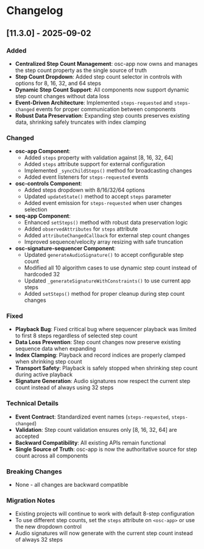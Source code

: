 # Changelog

## [11.3.0] - 2025-09-02

### Added
- **Centralized Step Count Management**: osc-app now owns and manages the step count property as the single source of truth
- **Step Count Dropdown**: Added step count selector in controls with options for 8, 16, 32, and 64 steps
- **Dynamic Step Count Support**: All components now support dynamic step count changes without data loss
- **Event-Driven Architecture**: Implemented `steps-requested` and `steps-changed` events for proper communication between components
- **Robust Data Preservation**: Expanding step counts preserves existing data, shrinking safely truncates with index clamping

### Changed
- **osc-app Component**: 
  - Added `steps` property with validation against [8, 16, 32, 64]
  - Added `steps` attribute support for external configuration
  - Implemented `_syncChildSteps()` method for broadcasting changes
  - Added event listeners for `steps-requested` events
- **osc-controls Component**:
  - Added steps dropdown with 8/16/32/64 options
  - Updated `updateState()` method to accept `steps` parameter
  - Added event emission for `steps-requested` when user changes selection
- **seq-app Component**:
  - Enhanced `setSteps()` method with robust data preservation logic
  - Added `observedAttributes` for `steps` attribute
  - Added `attributeChangedCallback` for external step count changes
  - Improved sequence/velocity array resizing with safe truncation
- **osc-signature-sequencer Component**:
  - Updated `generateAudioSignature()` to accept configurable step count
  - Modified all 10 algorithm cases to use dynamic step count instead of hardcoded 32
  - Updated `_generateSignatureWithConstraints()` to use current app steps
  - Added `setSteps()` method for proper cleanup during step count changes

### Fixed
- **Playback Bug**: Fixed critical bug where sequencer playback was limited to first 8 steps regardless of selected step count
- **Data Loss Prevention**: Step count changes now preserve existing sequence data when expanding
- **Index Clamping**: Playback and record indices are properly clamped when shrinking step count
- **Transport Safety**: Playback is safely stopped when shrinking step count during active playback
- **Signature Generation**: Audio signatures now respect the current step count instead of always using 32 steps

### Technical Details
- **Event Contract**: Standardized event names (`steps-requested`, `steps-changed`)
- **Validation**: Step count validation ensures only [8, 16, 32, 64] are accepted
- **Backward Compatibility**: All existing APIs remain functional
- **Single Source of Truth**: osc-app is now the authoritative source for step count across all components

### Breaking Changes
- None - all changes are backward compatible

### Migration Notes
- Existing projects will continue to work with default 8-step configuration
- To use different step counts, set the `steps` attribute on `<osc-app>` or use the new dropdown control
- Audio signatures will now generate with the current step count instead of always 32 steps

